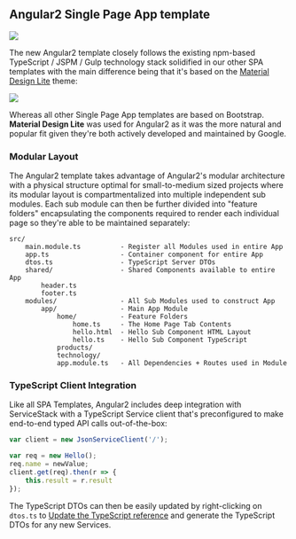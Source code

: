 ## Angular2 Single Page App template

![](https://raw.githubusercontent.com/ServiceStack/docs/master/docs/images/ssvs/typescript-angular2-jspm-banner.png)

The new Angular2 template closely follows the existing npm-based TypeScript / JSPM / Gulp technology stack 
solidified in our other SPA templates with the main difference being that it's based on the 
[Material Design Lite](https://getmdl.io/) theme:

![](https://raw.githubusercontent.com/ServiceStack/docs/master/docs/images/ssvs/angular2/screenshot-surface-96res.png)

Whereas all other Single Page App templates are based on Bootstrap. **Material Design Lite** was used for Angular2 
as it was the more natural and popular fit given they're both actively developed and maintained by Google. 

### Modular Layout

The Angular2 template takes advantage of Angular2's modular architecture with a physical structure optimal for 
small-to-medium sized projects where its modular layout is compartmentalized into multiple independent sub modules. 
Each sub module can then be further divided into "feature folders" encapsulating the components required to render 
each individual page so they're able to be maintained separately:

    src/
        main.module.ts          - Register all Modules used in entire App
        app.ts                  - Container component for entire App
        dtos.ts                 - TypeScript Server DTOs
        shared/                 - Shared Components available to entire App
            header.ts
            footer.ts
        modules/                - All Sub Modules used to construct App
            app/                - Main App Module
                home/           - Feature Folders
                    home.ts     - The Home Page Tab Contents
                    hello.html  - Hello Sub Component HTML Layout
                    hello.ts    - Hello Sub Component TypeScript
                products/
                technology/
                app.module.ts   - All Dependencies + Routes used in Module

### TypeScript Client Integration

Like all SPA Templates, Angular2 includes deep integration with ServiceStack with a TypeScript Service client 
that's preconfigured to make end-to-end typed API calls out-of-the-box:

```ts
var client = new JsonServiceClient('/');

var req = new Hello();
req.name = newValue;
client.get(req).then(r => {
    this.result = r.result
});
```

The TypeScript DTOs can then be easily updated by right-clicking on `dtos.ts` to 
[Update the TypeScript reference](http://docs.servicestack.net/virtual-file-system#updating-html-and-metadata-page-templates)
and generate the TypeScript DTOs for any new Services.
